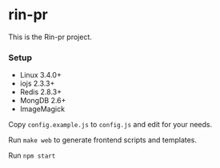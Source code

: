 rin-pr
======

This is the Rin-pr project.

### Setup

* Linux 3.4.0+
* iojs 2.3.3+
* Redis 2.8.3+
* MongDB 2.6+
* ImageMagick

Copy `config.example.js` to `config.js` and edit for your needs.

Run `make web` to generate frontend scripts and templates.

Run `npm start`
